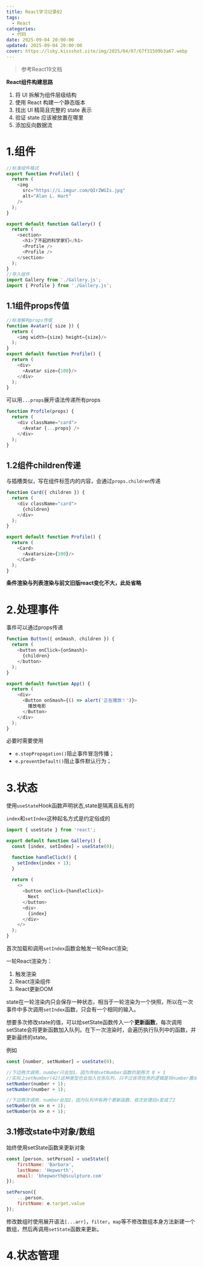 ```yaml
---
title: React学习记录02
tags:
  - React
categories:
  - 代码
date: 2025-09-04 20:00:00
updated: 2025-09-04 20:00:00
cover: https://lsky.kissshot.site/img/2025/04/07/67f31509b3a67.webp
---
```

> 参考React19文档

**React组件构建思路**  

1. 将 UI 拆解为组件层级结构
2. 使用 React 构建一个静态版本
3. 找出 UI 精简且完整的 state 表示
4. 验证 state 应该被放置在哪里
5. 添加反向数据流

# 1.组件
```javascript
//标准组件格式
export function Profile() {
  return (
    <img
      src="https://i.imgur.com/QIrZWGIs.jpg"
      alt="Alan L. Hart"
    />
  );
}

export default function Gallery() {
  return (
    <section>
      <h1>了不起的科学家们</h1>
      <Profile />
      <Profile />
    </section>
  );
}
//导入组件
import Gallery from './Gallery.js';
import { Profile } from './Gallery.js';
```
## 1.1组件props传值
```javascript
//标准解构props传值
function Avatar({ size }) {
  return (
    <img width={size} height={size}/>
  );
}
export default function Profile() {
  return (
    <div>
      <Avatar size={100}/>
    </div>
  );
}
```

可以用`...props`展开语法传递所有props

```javascript
function Profile(props) {
  return (
    <div className="card">
      <Avatar {...props} />
    </div>
  );
}
```

## 1.2组件children传递
与插槽类似，写在组件标签内的内容，会通过`props.children`传递
```javascript
function Card({ children }) {
  return (
    <div className="card">
      {children}
    </div>
  );
}

export default function Profile() {
  return (
    <Card>
      <Avatarsize={100}/>
    </Card>
  );
}
```
**条件渲染与列表渲染与前文旧版react变化不大，此处省略**

# 2.处理事件
事件可以通过props传递
```javascript
function Button({ onSmash, children }) {
  return (
    <button onClick={onSmash}>
      {children}
    </button>
  );
}

export default function App() {
  return (
    <div>
      <Button onSmash={() => alert('正在播放！')}>
        播放电影
      </Button>
    </div>
  );
}
```
必要时需要使用  
- `e.stopPropagation()`阻止事件冒泡传播；
- `e.preventDefault()`阻止事件默认行为；

# 3.状态
使用`useState`Hook函数声明状态,state是隔离且私有的  

`index`和`setIndex`这种起名方式是约定俗成的
```javascript
import { useState } from 'react';

export default function Gallery() {
  const [index, setIndex] = useState(0);

  function handleClick() {
    setIndex(index + 1);
  }
  
  return (
    <>
      <button onClick={handleClick}>
        Next
      </button>
      <div>
        {index}
      </div>
    </>
  );
}

```
首次加载和调用`setIndex`函数会触发一轮React渲染;  

一轮React渲染为：  
1. 触发渲染
2. React渲染组件
3. React更新DOM

state在一轮渲染内只会保存一种状态，相当于一轮渲染为一个快照，所以在一次事件中多次调用`setIndex`函数，只会有一个相同的输入。

想要多次修改state的值，可以给setState函数传入一个**更新函数**，每次调用setState会将更新函数加入队列。在下一次渲染时，会遍历执行队列中的函数，并更新最终的state。  

例如
```javascript
const [number, setNumber] = useState(0);

//下边两次调用，number只会加1，因为传给setNumber函数的是两次 0 + 1
//实际上setNumber(42)这种类型也会加入任务队列，只不过该项任务的逻辑是将number置成42
setNumber(number + 1);
setNumber(number + 1);

//下边两次调用，number会加2，因为队列中有两个更新函数，依次处理后n变成了2
setNumber(n => n + 1);
setNumber(n => n + 1);

```

## 3.1修改state中对象/数组
始终使用setState函数来更新对象
```javascript
const [person, setPerson] = useState({
    firstName: 'Barbara',
    lastName: 'Hepworth',
    email: 'bhepworth@sculpture.com'
});

setPerson({
    ...person,
    firstName: e.target.value
});
```
修改数组时使用展开语法`[...arr]`，`filter`，`map`等不修改数组本身方法新建一个数组，然后再调用`setState`函数来更新。

# 4.状态管理